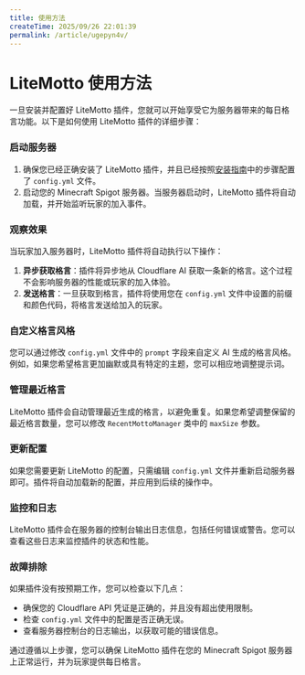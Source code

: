 ```yaml
---
title: 使用方法
createTime: 2025/09/26 22:01:39
permalink: /article/ugepyn4v/
---
```



# LiteMotto 使用方法

一旦安装并配置好 LiteMotto 插件，您就可以开始享受它为服务器带来的每日格言功能。以下是如何使用 LiteMotto 插件的详细步骤：

### 启动服务器

1. 确保您已经正确安装了 LiteMotto 插件，并且已经按照[安装指南](安装指南.md)中的步骤配置了 `config.yml` 文件。
2. 启动您的 Minecraft Spigot 服务器。当服务器启动时，LiteMotto 插件将自动加载，并开始监听玩家的加入事件。

### 观察效果

当玩家加入服务器时，LiteMotto 插件将自动执行以下操作：

1. **异步获取格言**：插件将异步地从 Cloudflare AI 获取一条新的格言。这个过程不会影响服务器的性能或玩家的加入体验。
2. **发送格言**：一旦获取到格言，插件将使用您在 `config.yml` 文件中设置的前缀和颜色代码，将格言发送给加入的玩家。

### 自定义格言风格

您可以通过修改 `config.yml` 文件中的 `prompt` 字段来自定义 AI 生成的格言风格。例如，如果您希望格言更加幽默或具有特定的主题，您可以相应地调整提示词。

### 管理最近格言

LiteMotto 插件会自动管理最近生成的格言，以避免重复。如果您希望调整保留的最近格言数量，您可以修改 `RecentMottoManager` 类中的 `maxSize` 参数。

### 更新配置

如果您需要更新 LiteMotto 的配置，只需编辑 `config.yml` 文件并重新启动服务器即可。插件将自动加载新的配置，并应用到后续的操作中。

### 监控和日志

LiteMotto 插件会在服务器的控制台输出日志信息，包括任何错误或警告。您可以查看这些日志来监控插件的状态和性能。

### 故障排除

如果插件没有按预期工作，您可以检查以下几点：

- 确保您的 Cloudflare API 凭证是正确的，并且没有超出使用限制。
- 检查 `config.yml` 文件中的配置是否正确无误。
- 查看服务器控制台的日志输出，以获取可能的错误信息。

通过遵循以上步骤，您可以确保 LiteMotto 插件在您的 Minecraft Spigot 服务器上正常运行，并为玩家提供每日格言。
